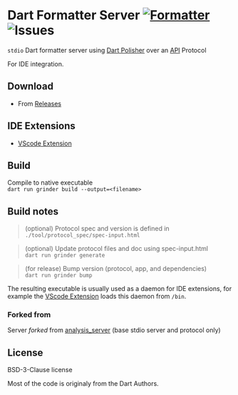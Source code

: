 # Dart Formatter Server [![Formatter](https://shields.io/badge/dart-Formatter_Server-green?logo=dart&style=flat-square)](https://github.com/xnfo-dart/formatter_server) ![Issues](https://img.shields.io/github/issues/xnfo-dart/formatter_server)
 `stdio` Dart formatter server using [Dart Polisher] over an [API] Protocol
 
For IDE integration.


## Download
- From [Releases](https://github.com/xnfo-dart/formatter_server/releases)
 ## IDE Extensions
- [VScode Extension]


## Build

Compile to native executable<br>
```dart run grinder build --output=<filename>```


## Build notes

>(optional) Protocol spec and version is defined in<br>
```./tool/protocol_spec/spec-input.html```

>(optional) Update protocol files and doc using spec-input.html<br>
```dart run grinder generate```  

>(for release) Bump version (protocol, app, and dependencies)<br>
```dart run grinder bump```


The resulting executable is usually used as a daemon for IDE extensions, for example the [VScode Extension] loads this daemon from `/bin`.

### Forked from
Server *forked* from [analysis_server](https://github.com/dart-lang/sdk/tree/main/pkg/analysis_server) (base stdio server and protocol only)  

## License
BSD-3-Clause license

Most of the code is originaly from the Dart Authors.

[API]: https://htmlpreview.github.io/?https://github.com/xnfo-dart/formatter_server/blob/master/doc/api.html

[Dart Polisher]: https://github.com/xnfo-dart/dart_polisher

[VScode Extension]: https://github.com/xnfo-dart/dart-polisher-vscode
